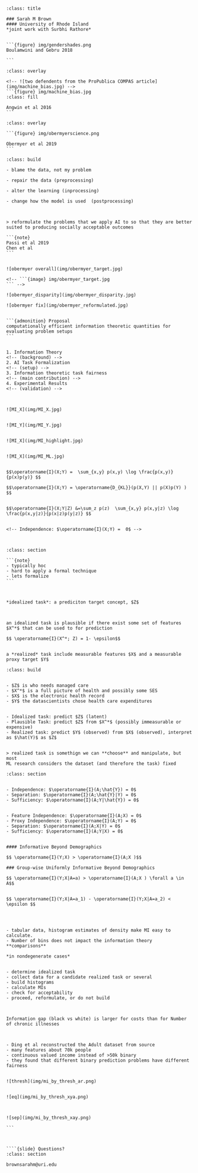 ```{slide} Assessing Machine Learning Problems for Fairness Before Fitting
:class: title

### Sarah M Brown
#### University of Rhode Island
*joint work with Surbhi Rathore*

```



````{slide} Why Fairness in Machine Learning?

```{figure} img/gendershades.png
Boulamwini and Gebru 2018

```
````



````{slide} Why Fairness in Machine Learning?
:class: overlay

<!-- ![two defendents from the ProPublica COMPAS article](img/machine_bias.jpg) -->
```{figure} img/machine_bias.jpg
:class: fill

Angwin et al 2016
```
````


````{slide} Why Fairness in Machine Learning?
:class: overlay

```{figure} img/obermyerscience.png

Obermyer et al 2019
```

````


```{slide} Algorithmic Fairness Interventions
:class: build

- blame the data, not my problem 

- repair the data (preprocessing) 

- alter the learning (inprocessing) 

- change how the model is used  (postprocessing) 


```

````{slide} An Alternative Proposal 

> reformulate the problems that we apply AI to so that they are better suited to producing socially acceptable outcomes

```{note}
Passi et al 2019
Chen et al
```
````


````{slide} More on Obermyer's result

![obermyer overall](img/obermyer_target.jpg)

<!-- ```{image} img/obermyer_target.jpg
``` -->

````


````{slide} The disparity was larger on detailed measures
![obermyer_disparity](img/obermyer_disparity.jpg)
````


````{slide} Potential Impact of Reformulation
![obermyer fix](img/obermyer_reformulated.jpg)

````


````{slide} How do we know when to reformulate?

```{admonition} Proposal
computationally efficient information theoretic quantities for evaluating problem setups
```

````


````{slide} Agenda:

1. Information Theory
<!-- (background) -->
2. AI Task Formalization
<!-- (setup) -->
3. Information theoretic task fairness
<!-- (main contribution) -->
4. Experimental Results
<!-- (validation) -->

````


````{slide} Why Information Theory

````


````{slide} Information Theory

![MI_X](img/MI_X.jpg)

````


````{slide} Information Theory

![MI_Y](img/MI_Y.jpg)

````


````{slide} Information Theory

![MI_X](img/MI_highlight.jpg)

````


````{slide} Information Theory

![MI_X](img/MI_ML.jpg)

````


````{slide} Formally

$$\operatorname{I}(X;Y) =  \sum_{x,y} p(x,y) \log \frac{p(x,y)}{p(x)p(y)} $$

$$\operatorname{I}(X;Y) = \operatorname{D_{KL}}(p(X,Y) || p(X)p(Y) ) $$

````


````{slide}  Conditional MI

$$\operatorname{I}(X;Y|Z) &=\sum_z p(z)  \sum_{x,y} p(x,y|z) \log \frac{p(x,y|z)}{p(x|z)p(y|z)} $$


<!-- Independence: $\operatorname{I}(X;Y) =  0$ -->



````


````{slide}  Tasks in AI  and ML
:class: section

```{note}
- typically hoc
- hard to apply a formal technique
- lets formalize
```

````


````{slide} Let's predict concept $Z$ !


*idealized task*: a prediciton target concept, $Z$

````


````{slide}  Can we even do that theoretically?


an idealized task is plausible if there exist some set of features $X^*$ that can be used to for prediction

$$ \operatorname{I}(X^*; Z) = 1- \epsilon$$

````


````{slide} But can we *really* do that?

a *realized* task include measurable features $X$ and a measurable proxy target $Y$

````

````{slide} Example: Obermyer
:class: build


- $Z$ is who needs managed care 
- $X^*$ is a full picture of health and possibly some SES
- $X$ is the electronic health record
- $Y$ the datascientists chose health care expenditures

````


````{slide} ML Tasks

- Idealized task: predict $Z$ (latent)
- Plausible Task: predict $Z$ from $X^*$ (possibly immeasurable or expensive)
- Realized task: predict $Y$ (observed) from $X$ (observed), interpret as $\hat(Y)$ as $Z$


> realized task is somethign we can **choose** and manipulate, but most 
ML research considers the dataset (and therefore the task) fixed
````




````{slide} Information Theoretic Task Fairness
:class: section

````


````{slide} Classical Fairness Criteria

- Independence: $\operatorname{I}(A;\hat{Y}) = 0$
- Separation: $\operatorname{I}(A;\hat{Y}|Y) = 0$
- Sufficiency: $\operatorname{I}(A;Y|\hat{Y}) = 0$

````


````{slide} Classical Fairness Criteria in Realized Tasks

- Feature Independence: $\operatorname{I}(A;X) = 0$
- Proxy Independence: $\operatorname{I}(A;Y) = 0$
- Separation: $\operatorname{I}(A;X|Y) = 0$
- Sufficiency: $\operatorname{I}(A;Y|X) = 0$

````


````{slide} Approximations

#### Informative Beyond Demographics

$$ \operatorname{I}(Y;X) > \operatorname{I}(A;X )$$

### Group-wise Uniformly Informative Beyond Demographics

$$ \operatorname{I}(Y;X|A=a) > \operatorname{I}(A;X ) \forall a \in A$$

````


````{slide} Equality of Information

$$ \operatorname{I}(Y;X|A=a_1) - \operatorname{I}(Y;X|A=a_2) < \epsilon $$


````





````{slide} Estimating Distributions


- tabular data, histogram estimates of density make MI easy to calculate.
- Number of bins does not impact the information theory **comparisons**

*in nondegenerate cases*

````

````{slide} Practical Application

- determine idealized task
- collect data for a candidate realized task or several
- build histograms
- calculate MIs
- check for acceptability
- proceed, reformulate, or do not build

````


````{slide} Obermeyer


Information gap (black vs white) is larger for costs than for Number of chronic illnesses


````


````{slide} Adult Reconstruction

- Ding et al reconstructed the Adult dataset from source
- many features about 70k people
- continuous valued income instead of >50k binary
- they found that different binary prediction problems have different fairness

````


````{slide} Informative beyond Demographics?

![thresh](img/mi_by_thresh_ar.png)

````


````{slide} Equality of Information?

![eq](img/mi_by_thresh_xya.png)

````


````{slide} Separation ?


![sep](img/mi_by_thresh_xay.png)

````

````{slide}
```



````{slide} Questions?
:class: section

brownsarahm@uri.edu
````



<!-- extra -->





<!-- 

`````{slide} Emphasize Evaluation
:class: strategy

```{panels}
in Instruction
^^^
- Frame evaluation as competing goals
````


````{slide} 
in Assignments
^^^
- Always require more than one metric
- Disaggregate by group in social data

```

```{note}

Evaluation allows students to think about problems more deeply.

Fairness issues "discovered" in ML through eval

It helps monitor, considering broader impact
```

````` -->